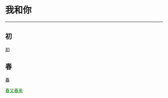 # 我和你

---

## 初
[初](first.md)

## 春

[春](spring.md)

<a href="spring.md" style='color:green;text-align:center'>春又春来</a>

